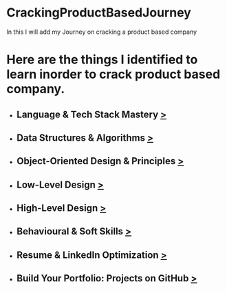 # CrackingProductBasedJourney
In this I will add my Journey on cracking a product based company



# Here are the things I identified to learn inorder to crack product based company.

* ## Language & Tech Stack Mastery [>](LanguageAndTechStackMastery.md)
* ## Data Structures & Algorithms [>]()
* ## Object-Oriented Design & Principles [>]()
* ## Low-Level Design [>]()
* ## High-Level Design [>]()
* ## Behavioural & Soft Skills [>]()
* ## Resume & LinkedIn Optimization [>]()
* ## Build Your Portfolio: Projects on GitHub [>]()
